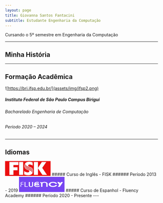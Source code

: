 ```yaml
---
layout: page
title: Giovanna Santos Fantacini
subtitle: Estudante Engenharia da Computação
---
```


<div style="text-align: justify"> Cursando o 5º semestre em Engenharia da Computação
</div>

---

## Minha História
<div style="text-align: justify">  </div>

---

## Formação Acadêmica

![https://bri.ifsp.edu.br/](assets/img/ifsp2.png)
##### Instituto Federal de São Paulo Campus Birigui
###### Bacharelado Engenharia de Computação
###### Período  2020 – 2024

---

## Idiomas 
<img src="assets/img/Fisk.jpeg" alt="FISK" width="150"/>
##### Curso de Inglês - FISK
###### Período  2013 - 2019

<img src="assets/img/FluencyAcademy.png" alt="FLUENCYACADEMY" width="150" height="50"/>
##### Curso de Espanhol - Fluency Academy
###### Período  2020 - Presente
---

